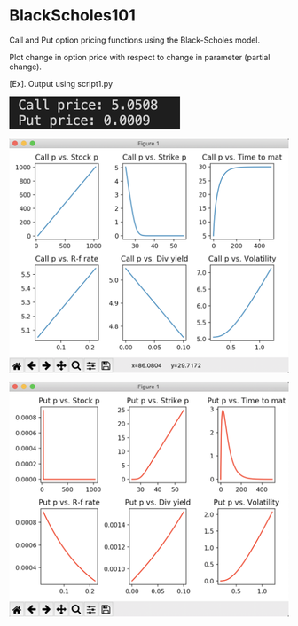 # BlackScholes101

Call and Put option pricing functions using the Black-Scholes model.

Plot change in option price with respect to change in parameter (partial change).

[Ex]. Output using script1.py


![Screenshot](screenshot1.png)

![Screenshot](screenshot2.png)

![Screenshot](screenshot3.png)


